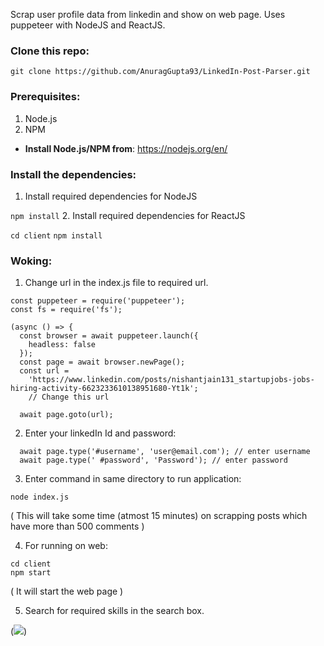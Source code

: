 Scrap user profile data from linkedin and show on web page.
Uses puppeteer with NodeJS and ReactJS.

### Clone this repo:

```git clone https://github.com/AnuragGupta93/LinkedIn-Post-Parser.git```

### Prerequisites:


1. Node.js
2. NPM

* **Install Node.js/NPM from**: https://nodejs.org/en/

### Install the dependencies:
1. Install required dependencies for NodeJS
   
  ```npm install```
2. Install required dependencies for ReactJS
   
   ```cd client```
   ```npm install```

### Woking:

1. Change url in the index.js file to required url.
   
```
const puppeteer = require('puppeteer');
const fs = require('fs');

(async () => {
  const browser = await puppeteer.launch({
    headless: false
  });
  const page = await browser.newPage();
  const url =
    'https://www.linkedin.com/posts/nishantjain131_startupjobs-jobs-hiring-activity-6623233610138951680-Yt1k'; 
    // Change this url

  await page.goto(url);
  ```
2. Enter your linkedIn Id and password:

```
  await page.type('#username', 'user@email.com'); // enter username
  await page.type(' #password', 'Password'); // enter password
```
3. Enter command in same directory to run application:

```node index.js```

(  This will take some time (atmost 15 minutes) on scrapping posts which have more than 500 comments )

4. For running on web:

```
cd client
npm start
```
( It will start the web page )

5. Search for required skills in the search box.


(![](https://github.com/AnuragGupta93/LinkedIn-Post-Parser/blob/master/Screencast%20from%2029-01-20%2006:12:04%20PM%20IST.gif))
